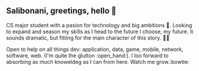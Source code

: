 ## Salibonani, greetings, hello :wave:

CS major student with a pasion for technology and big ambitions :dizzy:. Looking to expand and season my skills as I head to the future I choose, my future. It sounds dramatic, but fitting for the main character of this story. :ok_woman:

Open to help on all things dev: application, data, game, mobile, network, software, web. (I'm quite the glutton :open_hand:). I loo forward to absorbing as much knoweldeg as I can from here. Watch me grow.:bowtie:
